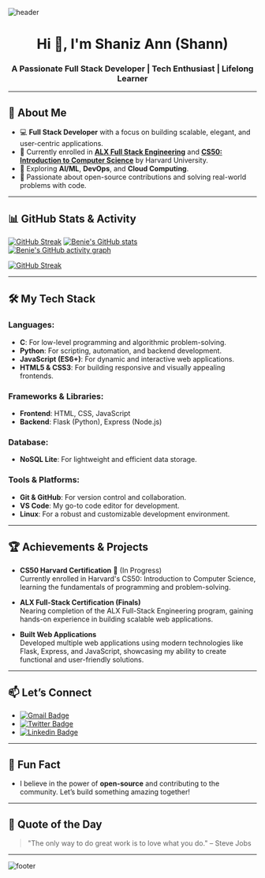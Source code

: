 <!---
Benie Shann/Benie Shann is a ✨ special ✨ repository because its `README.md` (this file) appears on your GitHub profile.
You can click the Preview link to take a look at your changes.
--->

![header](https://capsule-render.vercel.app/api?type=waving&color=timeGradient&height=300&section=header&text=Hi%20Everyone...&fontSize=90&animation=twinkling)

<h1 align="center">Hi 👋, I'm Shaniz Ann (Shann)</h1>
<h3 align="center">A Passionate Full Stack Developer | Tech Enthusiast | Lifelong Learner</h3>

---

## 🚀 **About Me**
- 💻 **Full Stack Developer** with a focus on building scalable, elegant, and user-centric applications.
- 🌱 Currently enrolled in **[ALX Full Stack Engineering](https://www.alxafrica.com/)** and **[CS50: Introduction to Computer Science](https://pll.harvard.edu/course/cs50-introduction-computer-science)** by Harvard University.
- 🔭 Exploring **AI/ML**, **DevOps**, and **Cloud Computing**.
- 🎯 Passionate about open-source contributions and solving real-world problems with code.

---

## 📊 **GitHub Stats & Activity**
[![GitHub Streak](https://streak-stats.demolab.com?user=BenieShann&theme=prussian&mode=weekly)](https://git.io/streak-stats) 
[![Benie's GitHub stats](https://github-readme-stats.vercel.app/api?username=BenieShann&show_icons=true&theme=radical)](https://github.com/anuraghazra/github-readme-stats)  
[![Benie's GitHub activity graph](https://github-readme-activity-graph.vercel.app/graph?username=BenieShann&theme=react-dark)](https://github.com/ashutosh00710/github-readme-activity-graph) 

<a href="https://git.io/streak-stats"><img src="https://streak-stats.demolab.com?user=BenieShann&theme=prussian&mode=weekly" alt="GitHub Streak" /></a>

---

## 🛠️ **My Tech Stack**
### **Languages:**
- **C**: For low-level programming and algorithmic problem-solving.
- **Python**: For scripting, automation, and backend development.
- **JavaScript (ES6+)**: For dynamic and interactive web applications.
- **HTML5 & CSS3**: For building responsive and visually appealing frontends.

### **Frameworks & Libraries:**
- **Frontend**: HTML, CSS, JavaScript  
- **Backend**: Flask (Python), Express (Node.js)  

### **Database:**
- **NoSQL Lite**: For lightweight and efficient data storage.

### **Tools & Platforms:**
- **Git & GitHub**: For version control and collaboration.
- **VS Code**: My go-to code editor for development.
- **Linux**: For a robust and customizable development environment.

---

## 🏆 **Achievements & Projects**
- **CS50 Harvard Certification** 🏅 (In Progress)  
  Currently enrolled in Harvard's CS50: Introduction to Computer Science, learning the fundamentals of programming and problem-solving.

- **ALX Full-Stack Certification (Finals)**  
  Nearing completion of the ALX Full-Stack Engineering program, gaining hands-on experience in building scalable web applications.

- **Built Web Applications**  
  Developed multiple web applications using modern technologies like Flask, Express, and JavaScript, showcasing my ability to create functional and user-friendly solutions.

---

## 📫 **Let’s Connect**
- [![Gmail Badge](https://img.shields.io/badge/-Benie%20Shann-e54448?style=flat&logo=Gmail&logoColor=white)](mailto:vingentz@gmail.com)
- [![Twitter Badge](https://img.shields.io/badge/-BSV_Shann-00acee?style=flat&logo=twitter&logoColor=white)](https://x.com/BSV_Shann)
- [![Linkedin Badge](https://img.shields.io/badge/-Shaniz%20Mumbua-blue?style=flat&logo=Linkedin&logoColor=white)](https://www.linkedin.com/in/shann-vana/)

---

## 🌟 **Fun Fact**
- I believe in the power of **open-source** and contributing to the community. Let’s build something amazing together!

---

## 🎯 **Quote of the Day**
> "The only way to do great work is to love what you do." – Steve Jobs

---

![footer](https://capsule-render.vercel.app/api?type=waving&color=timeGradient&height=150&section=footer&text=Keep%20Coding...&fontSize=40&animation=twinkling)
